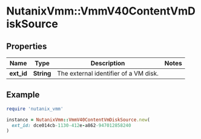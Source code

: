 # NutanixVmm::VmmV40ContentVmDiskSource

## Properties

| Name | Type | Description | Notes |
| ---- | ---- | ----------- | ----- |
| **ext_id** | **String** | The external identifier of a VM disk. |  |

## Example

```ruby
require 'nutanix_vmm'

instance = NutanixVmm::VmmV40ContentVmDiskSource.new(
  ext_id: dce014cb-1130-412e-a862-947012858240
)
```


